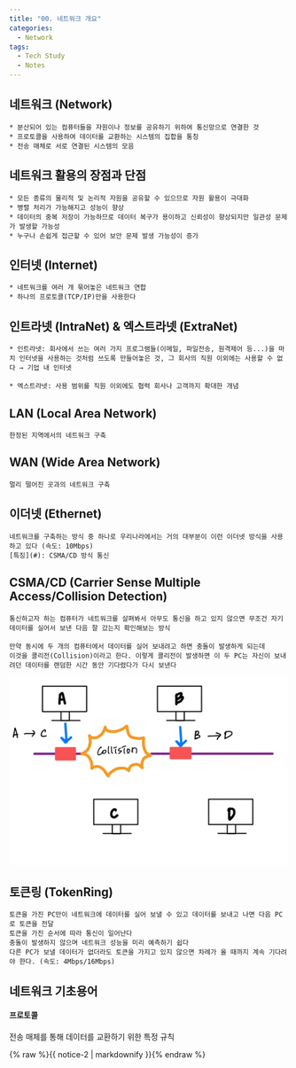 ```yaml
---
title: "00. 네트워크 개요"
categories:
  - Network
tags:
  - Tech Study
  - Notes
---
```


## 네트워크 (Network)
    * 분산되어 있는 컴퓨터들을 자원이나 정보를 공유하기 위하여 통신망으로 연결한 것
    * 프로토콜을 사용하여 데이터를 교환하는 시스템의 집합을 통칭
    * 전송 매체로 서로 연결된 시스템의 모음

## 네트워크 활용의 장점과 단점
    * 모든 종류의 물리적 및 논리적 자원을 공유할 수 있으므로 자원 활용이 극대화
    * 병렬 처리가 가능해지고 성능이 향상
    * 데이터의 중복 저장이 가능하므로 데이터 복구가 용이하고 신뢰성이 향상되지만 일관성 문제가 발생할 가능성
    * 누구나 손쉽게 접근할 수 있어 보안 문제 발생 가능성이 증가

## 인터넷 (Internet)
    * 네트워크를 여러 개 묶어놓은 네트워크 연합
    * 하나의 프로토콜(TCP/IP)만을 사용한다
    
## 인트라넷 (IntraNet) & 엑스트라넷 (ExtraNet)
    * 인트라넷: 회사에서 쓰는 여러 가지 프로그램들(이메일, 파일전송, 원격제어 등...)을 마치 인터넷을 사용하는 것처럼 쓰도록 만들어놓은 것, 그 회사의 직원 이외에는 사용할 수 없다 → 기업 내 인터넷

    * 엑스트라넷: 사용 범위를 직원 이외에도 협력 회사나 고객까지 확대한 개념

## LAN (Local Area Network)
    한정된 지역에서의 네트워크 구축

## WAN (Wide Area Network)
    멀리 떨어진 곳과의 네트워크 구축

## 이더넷 (Ethernet)
    네트워크를 구축하는 방식 중 하나로 우리나라에서는 거의 대부분이 이런 이더넷 방식을 사용하고 있다 (속도: 10Mbps)
    [특징](#): CSMA/CD 방식 통신

## CSMA/CD (Carrier Sense Multiple Access/Collision Detection)
    통신하고자 하는 컴퓨터가 네트워크를 살펴봐서 아무도 통신을 하고 있지 않으면 무조건 자기 데이터를 실어서 보낸 다음 잘 갔는지 확인해보는 방식

    만약 동시에 두 개의 컴퓨터에서 데이터를 실어 보내려고 하면 충돌이 발생하게 되는데
    이것을 콜리전(Collision)이라고 한다. 이렇게 콜리전이 발생하면 이 두 PC는 자신이 보내려던 데이터를 랜덤한 시간 동안 기다렸다가 다시 보낸다

<img src="/assets/images/network/Network_01.jpg" alt="CSMA_CD"/>

## 토큰링 (TokenRing)
    토큰을 가진 PC만이 네트워크에 데이터를 실어 보낼 수 있고 데이터를 보내고 나면 다음 PC로 토큰을 전달
    토큰을 가진 순서에 따라 통신이 일어난다
    충돌이 발생하지 않으며 네트워크 성능을 미리 예측하기 쉽다
    다른 PC가 보낼 데이터가 없더라도 토큰을 가지고 있지 않으면 차례가 올 때까지 계속 기다려야 한다. (속도: 4Mbps/16Mbps)

## 네트워크 기초용어
<div class="notice">
  <h4>프로토콜</h4>
  <p>전송 매체를 통해 데이터를 교환하기 위한 특정 규칙</p>
</div>

<div class="notice">{% raw %}{{ notice-2 | markdownify }}{% endraw %}</div>